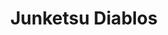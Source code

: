 --- 
title: "Junketsu Diablos"
publishdate: "2019-6-13T16:48:46+02:00"
src: "https://365manga.net/manga/junketsu-diablos"
image: "https://data.365manga.net/images/thumbnails/16066-junketsu-diablos.jpg"
description: "Kiyora is a bored student at St. Joanna all-girls school. Using one of the books her father sent to her, she unleashes a demon, and then begins to investigate the disappearance stray cats from the school's campus in the hopes of unmasking the virtuous priest, Fat"
---